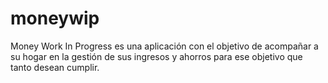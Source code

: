 # moneywip
Money Work In Progress es una aplicación con el objetivo de acompañar a su hogar en la gestión de sus ingresos y ahorros para ese objetivo que tanto desean cumplir.
